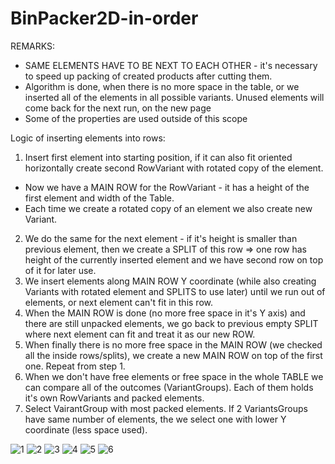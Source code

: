 # BinPacker2D-in-order

REMARKS:
- SAME ELEMENTS HAVE TO BE NEXT TO EACH OTHER - it's necessary to speed up packing of created products after cutting them.
- Algorithm is done, when there is no more space in the table, or we inserted all of the elements in all possible variants. Unused elements will come back for the next run, on the new page
- Some of the properties are used outside of this scope




Logic of inserting elements into rows:
1. Insert first element into starting position, if it can also fit oriented horizontally create second RowVariant with rotated copy of the element.
  - Now we have a MAIN ROW for the RowVariant - it has a height of the first element and width of the Table.
  - Each time we create a rotated copy of an element we also create new Variant.
2. We do the same for the next element - if it's height is smaller than previous element, then we create a SPLIT of this row => one row has height of the currently inserted element and we have second row on top of it for later use.
3. We insert elements along MAIN ROW Y coordinate (while also creating Variants with rotated element and SPLITS to use later) until we run out of elements, or next element can't fit in this row.
4. When the MAIN ROW is done (no more free space in it's Y axis) and there are still unpacked elements, we go back to previous empty SPLIT where next element can fit and treat it as our new ROW.
5. When finally there is no more free space in the MAIN ROW (we checked all the inside rows/splits), we create a new MAIN ROW on top of the first one. Repeat from step 1.
6. When we don't have free elements or free space in the whole TABLE we can compare all of the outcomes (VariantGroups). Each of them holds it's own RowVariants and packed elements.
7. Select VairantGroup with most packed elements. If 2 VariantsGroups have same number of elements, the we select one with lower Y coordinate (less space used).

![1](https://user-images.githubusercontent.com/78303091/152651148-5335fec5-8c19-4864-b78b-3ab69da3d841.jpg)
![2](https://user-images.githubusercontent.com/78303091/152651149-e9631c6b-0f19-4ade-a5e3-913fcd578b37.jpg)
![3](https://user-images.githubusercontent.com/78303091/152651150-52fd831d-fa0e-42cf-b4fd-29bceb61b140.jpg)
![4](https://user-images.githubusercontent.com/78303091/152651151-09cb700e-5b06-4709-8d98-dfe9d517c208.jpg)
![5](https://user-images.githubusercontent.com/78303091/152651144-c91348f9-953d-48c3-8cc5-00c1e7a00169.jpg)
![6](https://user-images.githubusercontent.com/78303091/152651146-df506e99-fb62-49d6-a9e9-4a0b0e0b06d8.jpg)


